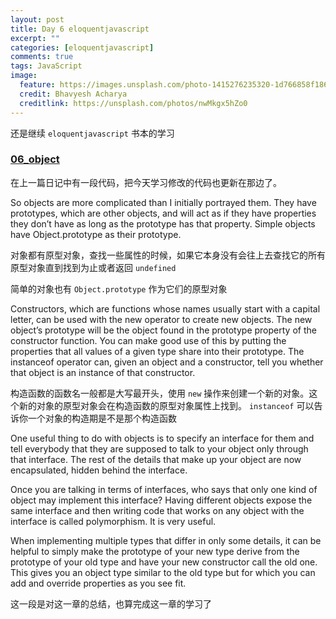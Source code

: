 ```yaml
---
layout: post
title: Day 6 eloquentjavascript
excerpt: ""
categories: [eloquentjavascript]
comments: true
tags: JavaScript
image:
  feature: https://images.unsplash.com/photo-1415276235320-1d766858f186?dpr=2&auto=format&fit=crop&w=767&h=511&q=80&cs=tinysrgb&crop=
  credit: Bhavyesh Acharya
  creditlink: https://unsplash.com/photos/nwMkgx5hZo0
---
```


还是继续 `eloquentjavascript` 书本的学习

### [06_object](http://eloquentjavascript.net/06_object.html)

在上一篇日记中有一段代码，把今天学习修改的代码也更新在那边了。

So objects are more complicated than I initially portrayed them. They have prototypes, which are other objects, and will act as if they have properties they don’t have as long as the prototype has that property. Simple objects have Object.prototype as their prototype.

对象都有原型对象，查找一些属性的时候，如果它本身没有会往上去查找它的所有原型对象直到找到为止或者返回 `undefined`

简单的对象也有 `Object.prototype` 作为它们的原型对象

Constructors, which are functions whose names usually start with a capital letter, can be used with the new operator to create new objects. The new object’s prototype will be the object found in the prototype property of the constructor function. You can make good use of this by putting the properties that all values of a given type share into their prototype. The instanceof operator can, given an object and a constructor, tell you whether that object is an instance of that constructor.

构造函数的函数名一般都是大写最开头，使用 `new` 操作来创建一个新的对象。这个新的对象的原型对象会在构造函数的原型对象属性上找到。 `instanceof` 可以告诉你一个对象的构造期是不是那个构造函数

One useful thing to do with objects is to specify an interface for them and tell everybody that they are supposed to talk to your object only through that interface. The rest of the details that make up your object are now encapsulated, hidden behind the interface.

Once you are talking in terms of interfaces, who says that only one kind of object may implement this interface? Having different objects expose the same interface and then writing code that works on any object with the interface is called polymorphism. It is very useful.

When implementing multiple types that differ in only some details, it can be helpful to simply make the prototype of your new type derive from the prototype of your old type and have your new constructor call the old one. This gives you an object type similar to the old type but for which you can add and override properties as you see fit.

这一段是对这一章的总结，也算完成这一章的学习了
